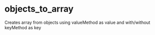 objects_to_array
================

Creates array from objects using valueMethod as value and with/without keyMethod as key
